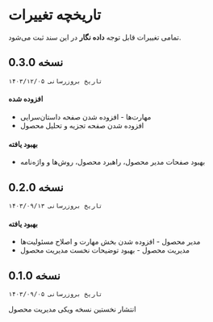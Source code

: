# تاریخچه تغییرات
تمامی تغییرات قابل توجه **داده نگار** در این سند ثبت می‌شود.

## نسخه 0.3.0
`تاریخ بروزرسانی ۱۴۰۳/۱۲/۰۵`

#### افزوده شده
- مهارت‌ها - افزوده شدن صفحه داستان‌سرایی
- افزوده شدن صفحه تجزیه و تحلیل محصول

#### بهبود یافته
- بهبود صفحات مدیر محصول، راهبرد محصول، روش‌ها و واژه‌نامه

## نسخه 0.2.0
`تاریخ بروزرسانی ۱۴۰۳/۰۹/۱۳`

#### بهبود یافته
- مدیر محصول - افزوده شدن بخش مهارت‌ و اصلاح مسئولیت‌ها
- مدیریت محصول - بهبود توضیحات نخست مدیریت محصول

## نسخه 0.1.0
`تاریخ بروزرسانی ۱۴۰۳/۰۹/۰۵`

انتشار نخستین نسخه ویکی مدیریت محصول